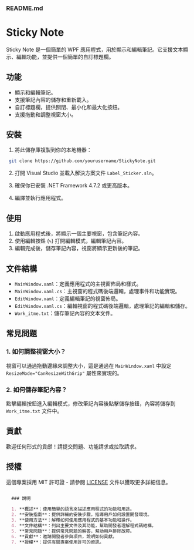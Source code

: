 ### README.md

# Sticky Note

Sticky Note 是一個簡單的 WPF 應用程式，用於顯示和編輯筆記。它支援文本顯示、編輯功能，並提供一個簡單的自訂標題欄。

## 功能

- 顯示和編輯筆記。
- 支援筆記內容的儲存和重新載入。
- 自訂標題欄，提供關閉、最小化和最大化按鈕。
- 支援拖動和調整視窗大小。

## 安裝

1. 將此儲存庫複製到你的本地機器：
  ```bash
   git clone https://github.com/yourusername/StickyNote.git
```



2. 打開 Visual Studio 並載入解決方案文件 `Label_Sticker.sln`。

3. 確保你已安裝 .NET Framework 4.7.2 或更高版本。

4. 編譯並執行應用程式。

## 使用

1. 啟動應用程式後，將顯示一個主要視窗，包含筆記內容。
2. 使用編輯按鈕 (`✎`) 打開編輯模式，編輯筆記內容。
3. 編輯完成後，儲存筆記內容，視窗將顯示更新後的筆記。

## 文件結構

- `MainWindow.xaml`：定義應用程式的主視窗佈局和樣式。
- `MainWindow.xaml.cs`：主視窗的程式碼後端邏輯，處理事件和功能實現。
- `EditWindow.xaml`：定義編輯筆記的視窗佈局。
- `EditWindow.xaml.cs`：編輯視窗的程式碼後端邏輯，處理筆記的編輯和儲存。
- `Work_itme.txt`：儲存筆記內容的文本文件。

## 常見問題

### 1. 如何調整視窗大小？

視窗可以通過拖動邊緣來調整大小，這是通過在 `MainWindow.xaml` 中設定 `ResizeMode="CanResizeWithGrip"` 屬性來實現的。

### 2. 如何儲存筆記內容？

點擊編輯按鈕進入編輯模式，修改筆記內容後點擊儲存按鈕，內容將儲存到 `Work_itme.txt` 文件中。

## 貢獻

歡迎任何形式的貢獻！請提交問題、功能請求或拉取請求。

## 授權

這個專案採用 MIT 許可證 - 請參閱 [LICENSE](LICENSE) 文件以獲取更多詳細信息。
```markdown

  ### 說明
  
  1. **概述**：使用簡單的語言來描述應用程式的功能和用途。
  2. **安裝指南**：提供詳細的安裝步驟，指導用戶如何設置開發環境。
  3. **使用方法**：解釋如何使用應用程式的基本功能和操作。
  4. **文件結構**：列出主要文件及其功能，幫助開發者理解程式碼結構。
  5. **常見問題**：提供常見問題的解答，幫助用戶排除故障。
  6. **貢獻**：邀請開發者參與項目，說明如何貢獻。
  7. **授權**：提供有關專案使用許可的資訊。
```
